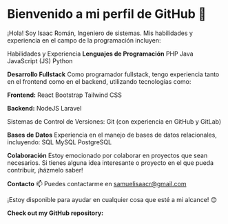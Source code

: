 # Bienvenido a mi perfil de GitHub 👋
¡Hola! Soy Isaac Román, Ingeniero de sistemas. Mis habilidades y experiencia en el campo de la programación incluyen:

Habilidades y Experiencia
__Lenguajes de Programación__
PHP
Java
JavaScript (JS)
Python

__Desarrollo Fullstack__
Como programador fullstack, tengo experiencia tanto en el frontend como en el backend, utilizando tecnologías como:

__Frontend:__
React
Bootstrap
Tailwind CSS

__Backend:__
NodeJS
Laravel

Sistemas de Control de Versiones:
Git (con experiencia en GitHub y GitLab)

__Bases de Datos__
Experiencia en el manejo de bases de datos relacionales, incluyendo:
SQL
MySQL
PostgreSQL

__Colaboración__
Estoy emocionado por colaborar en proyectos que sean necesarios. 
Si tienes alguna idea interesante o proyecto en el que pueda contribuir, ¡házmelo saber!

__Contacto__
📫 Puedes contactarme en samuelisaacr@gmail.com

¡Estoy disponible para ayudar en cualquier cosa que esté a mi alcance! 😊

__Check out my GitHub repository:__

<!-----
<div>
  <p>
    <a href="https://github.com/Bhargavi-hash/HotelFranchiseDBMS.git">
      <img src="https://github-readme-stats.vercel.app/api/pin/?username=Bhargavi-hash&repo=HotelFranchiseDBMS" alt="GitHub Stats" />
    </a>
    <a href="https://github.com/Bhargavi-hash/Linux-Shell-Implementation.git">
      <img src="https://github-readme-stats.vercel.app/api/pin/?username=Bhargavi-hash&repo=Linux-Shell-Implementation" alt="GitHub Stats" />
    </a>
  </p>
</div>
--->

